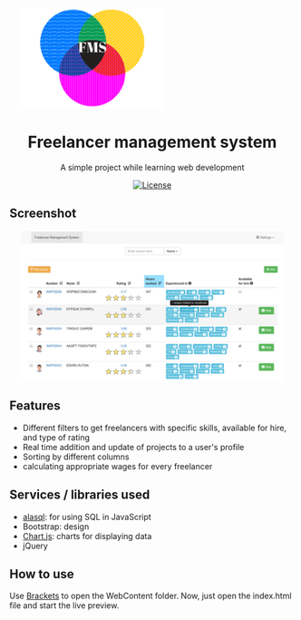 <div align="center" style="margin: 20px; width:50%">
  <img src="https://github.com/manparvesh/FMS/raw/master/fms.png">
</div>
<div align="center">

  <h1>Freelancer management system</h1>
  <p>A simple project while learning web development</p>
  <a href="https://manparvesh.mit-license.org/"><img src="https://img.shields.io/badge/license-MIT-blue.svg" alt="License"></a> 
  
</div>

## Screenshot

<div align="center" style="margin: 20px">
  <img src="https://github.com/manparvesh/FMS/raw/master/screenshot.png">
</div>

## Features
 - Different filters to get freelancers with specific skills, available for hire, and type of rating
 - Real time addition and update of projects to a user's profile
 - Sorting by different columns
 - calculating appropriate wages for every freelancer

## Services / libraries used
 - [alasql](https://github.com/agershun/alasql): for using SQL in JavaScript
 - Bootstrap: design
 - [Chart.js](http://www.chartjs.org/): charts for displaying data
 - jQuery

## How to use
Use [Brackets](http://brackets.io/) to open the WebContent folder. Now, just open the index.html file and start the live preview.
